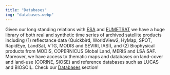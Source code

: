 ```yaml
---
title: "Databases"
img: "databases.webp"
---
```


Given our long standing relations with [ESA](https://esa.int) and [EUMETSAT](https://eumetsat.int) we have a huge library of both real and synthetic time series of archived satellite products including (1) reflectance data (Quickbird, WorldView2, HyMap, SPOT, RapidEye, LandSat, VTG, MODIS and SEVIRI, IASI), and (2) Biophysical products from MODIS, COPERNICUS Global Land, MERIS and LSA SAF. Moreover, we have access to thematic maps and databases on land-cover and land-use (CORINE, SIOSE) and reference databases such as LUCAS and BIOSOIL. Check our [Databases](../data/) section!
